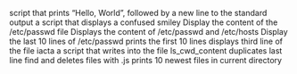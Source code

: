 script that prints “Hello, World”, followed by a new line to the standard output
 a script that displays a confused smiley
Display the content of the /etc/passwd file
Displays the content of /etc/passwd and /etc/hosts
Display the last 10 lines of /etc/passwd
prints the first 10 lines
displays third line of the file iacta
a script that writes into the file ls_cwd_content
duplicates last line
find and deletes files with .js
prints 10 newest files in current directory
